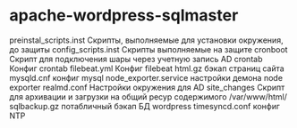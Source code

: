 # apache-wordpress-sqlmaster
preinstal_scripts.inst Скрипты, выполняемые для установки окружения, до защиты
config_scripts.inst Скрипты выполняемые на защите
cronboot Скрипт для подключения шары через учетную запись AD
crontab Конфиг crontab
filebeat.yml Конфиг filebeat
html.gz бэкап страниц сайта
mysqld.cnf конфиг mysql
node_exporter.service настройки демона node exporter
realmd.conf Настройки окружения для AD
site_changes Скрипт для архивации и загрузки на общий ресур содержимого /var/www/html/
sqlbackup.gz потабличный бэкап БД wordpress
timesyncd.conf конфиг NTP
